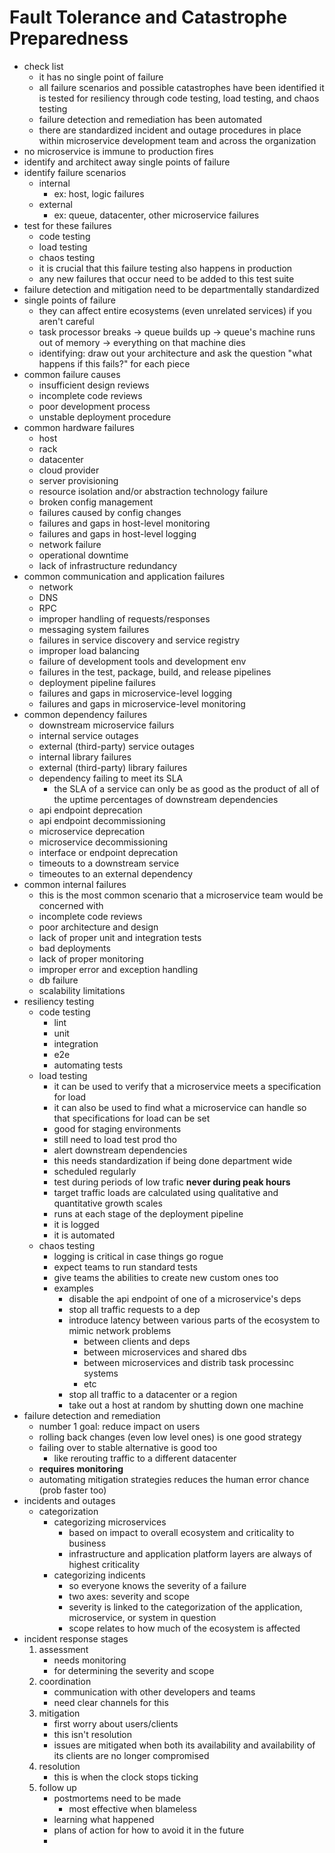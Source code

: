 # Fault Tolerance and Catastrophe Preparedness

- check list
  - it has no single point of failure
  - all failure scenarios and possible catastrophes have been identified
  it is tested for resiliency through code testing, load testing, and chaos testing
  - failure detection and remediation has been automated
  - there are standardized incident and outage procedures in place within microservice development team and across the organization
- no microservice is immune to production fires
- identify and architect away single points of failure
- identify failure scenarios
  - internal
    - ex: host, logic failures
  - external
    - ex: queue, datacenter, other microservice failures
- test for these failures
  - code testing
  - load testing
  - chaos testing
  - it is crucial that this failure testing also happens in production
  - any new failures that occur need to be added to this test suite
- failure detection and mitigation need to be departmentally standardized
- single points of failure
  - they can affect entire ecosystems (even unrelated services) if you aren't careful
  - task processor breaks -> queue builds up -> queue's machine runs out of memory -> everything on that machine dies
  - identifying: draw out your architecture and ask the question "what happens if this fails?" for each piece
- common failure causes
  - insufficient design reviews
  - incomplete code reviews
  - poor development process
  - unstable deployment procedure
- common hardware failures
  - host
  - rack
  - datacenter
  - cloud provider
  - server provisioning
  - resource isolation and/or abstraction technology failure
  - broken config management
  - failures caused by config changes
  - failures and gaps in host-level monitoring
  - failures and gaps in host-level logging
  - network failure
  - operational downtime
  - lack of infrastructure redundancy
- common communication and application failures
  - network
  - DNS
  - RPC
  - improper handling of requests/responses
  - messaging system failures
  - failures in service discovery and service registry
  - improper load balancing
  - failure of development tools and development env
  - failures in the test, package, build, and release pipelines
  - deployment pipeline failures
  - failures and gaps in microservice-level logging
  - failures and gaps in microservice-level monitoring
- common dependency failures
  - downstream microservice failurs
  - internal service outages
  - external (third-party) service outages
  - internal library failures
  - external (third-party) library failures
  - dependency failing to meet its SLA
    - the SLA of a service can only be as good as the product of all of the uptime percentages of downstream dependencies
  - api endpoint deprecation
  - api endpoint decommissioning
  - microservice deprecation
  - microservice decommissioning
  - interface or endpoint deprecation
  - timeouts to a downstream service
  - timeoutes to an external dependency
- common internal failures
  - this is the most common scenario that a microservice team would be concerned with
  - incomplete code reviews
  - poor architecture and design
  - lack of proper unit and integration tests
  - bad deployments
  - lack of proper monitoring
  - improper error and exception handling
  - db failure
  - scalability limitations
- resiliency testing
  - code testing
    - lint
    - unit
    - integration
    - e2e
    - automating tests
  - load testing
    - it can be used to verify that a microservice meets a specification for load
    - it can also be used to find what a microservice can handle so that specifications for load can be set
    - good for staging environments
    - still need to load test prod tho
    - alert downstream dependencies
    - this needs standardization if being done department wide
    - scheduled regularly
    - test during periods of low trafic **never during peak hours**
    - target traffic loads are calculated using qualitative and quantitative growth scales
    - runs at each stage of the deployment pipeline
    - it is logged
    - it is automated
  - chaos testing
    - logging is critical in case things go rogue
    - expect teams to run standard tests
    - give teams the abilities to create new custom ones too
    - examples
      - disable the api endpoint of one of a microservice's deps
      - stop all traffic requests to a dep
      - introduce latency between various parts of the ecosystem to mimic network problems
        - between clients and deps
        - between microservices and shared dbs
        - between microservices and distrib task processinc systems
        - etc
      - stop all traffic to a datacenter or a region
      - take out a host at random by shutting down one machine
- failure detection and remediation
  - number 1 goal: reduce impact on users
  - rolling back changes (even low level ones) is one good strategy
  - failing over to stable alternative is good too
    - like rerouting traffic to a different datacenter
  - **requires monitoring**
  - automating mitigation strategies reduces the human error chance (prob faster too)
- incidents and outages
  - categorization
    - categorizing microservices
      - based on impact to overall ecosystem and criticality to business
      - infrastructure and application platform layers are always of highest criticality
    - categorizing indicents
      - so everyone knows the severity of a failure
      - two axes: severity and scope
      - severity is linked to the categorization of the application, microservice, or system in question
      - scope relates to how much of the ecosystem is affected
- incident response stages
  1. assessment
     - needs monitoring
     - for determining the severity and scope
  2. coordination
     - communication with other developers and teams
     - need clear channels for this
  3. mitigation
     - first worry about users/clients
     - this isn't resolution
     - issues are mitigated when both its availability and availability of its clients are no longer compromised
  4. resolution
     - this is when the clock stops ticking
  5. follow up
     - postmortems need to be made
       - most effective when blameless
     - learning what happened
     - plans of action for how to avoid it in the future
     - 